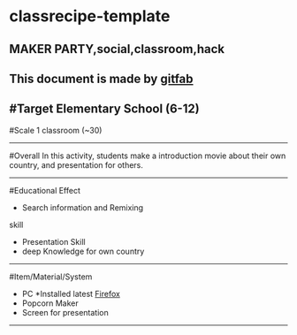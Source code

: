 # classrecipe-template
## MAKER PARTY,social,classroom,hack
This document is made by [gitfab](http://gitfab.org)
---
#Target
Elementary School (6-12)
---
#Scale
1 classroom (~30)

---
#Overall
In this activity, students make a introduction movie about their own country, and presentation for others.


---
#Educational Effect
* Search information and Remixing

skill

* Presentation Skill
* deep Knowledge for own country

---
#Item/Material/System
* PC *Installed latest [Firefox](http://www.mozilla.org/en-US/firefox/)
* Popcorn Maker
* Screen for presentation
---
